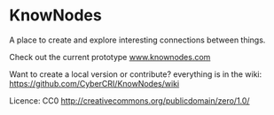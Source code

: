 KnowNodes
=========

A place to create and explore interesting connections between things.

Check out the current prototype
www.knownodes.com

Want to create a local version or contribute? everything is in the wiki:
https://github.com/CyberCRI/KnowNodes/wiki

Licence: CC0 http://creativecommons.org/publicdomain/zero/1.0/